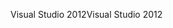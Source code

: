 <span data-ttu-id="2fe6f-101">Visual Studio 2012</span><span class="sxs-lookup"><span data-stu-id="2fe6f-101">Visual Studio 2012</span></span>